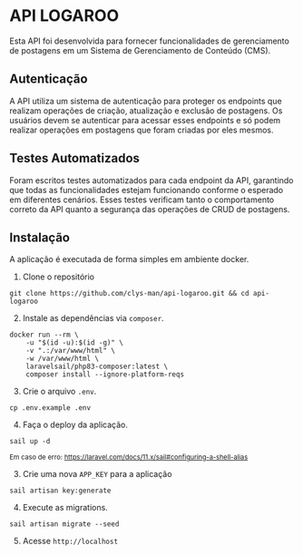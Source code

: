 # API LOGAROO

Esta API foi desenvolvida para fornecer funcionalidades de gerenciamento de postagens em um Sistema de Gerenciamento de Conteúdo (CMS).

## Autenticação

A API utiliza um sistema de autenticação para proteger os endpoints que realizam operações de criação, atualização e exclusão de postagens. Os usuários devem se autenticar para acessar esses endpoints e só podem realizar operações em postagens que foram criadas por eles mesmos.

## Testes Automatizados

Foram escritos testes automatizados para cada endpoint da API, garantindo que todas as funcionalidades estejam funcionando conforme o esperado em diferentes cenários. Esses testes verificam tanto o comportamento correto da API quanto a segurança das operações de CRUD de postagens.

## Instalação

A aplicação é executada de forma simples em ambiente docker.

1. Clone o repositório
```
git clone https://github.com/clys-man/api-logaroo.git && cd api-logaroo
```

2. Instale as dependências via `composer`.
```
docker run --rm \
    -u "$(id -u):$(id -g)" \
    -v ".:/var/www/html" \
    -w /var/www/html \
    laravelsail/php83-composer:latest \
    composer install --ignore-platform-reqs
```

3. Crie o arquivo `.env`.
```
cp .env.example .env
```

4. Faça o deploy da aplicação.
```
sail up -d
```
<small>Em caso de erro: https://laravel.com/docs/11.x/sail#configuring-a-shell-alias</small>

3. Crie uma nova `APP_KEY` para a aplicação
```
sail artisan key:generate
```

4. Execute as migrations.
```
sail artisan migrate --seed
```

5. Acesse `http://localhost`
